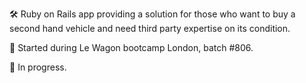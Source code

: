 🛠
Ruby on Rails app providing a solution for those who want to buy a second hand vehicle and need third party expertise on its condition.

🚗
Started during Le Wagon bootcamp London, batch #806.

🔧
In progress.
